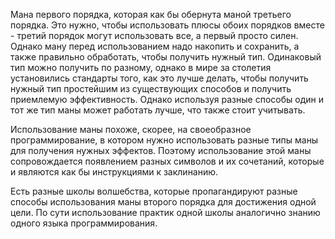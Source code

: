 Мана первого порядка, которая как бы обернута маной третьего порядка. Это нужно, чтобы использовать плюсы обоих порядков вместе - третий порядок могут использовать все, а первый просто силен. Однако ману перед использованием надо накопить и сохранить, а также правильно обработать, чтобы получить нужный тип. Одинаковый тип можно получить по разному, однако в мире за столетия установились стандарты того, как это лучше делать, чтобы получить нужный тип простейшим из существующих способов и получить приемлемую эффективность. Однако используя разные способы один и тот же тип маны может работать лучше, что также стоит учитывать.

Использование маны похоже, скорее, на своеобразное программирование, в котором нужно использовать разные типы маны для получения нужных эффектов. Поэтому использование этой маны сопровождается появлением разных символов и их сочетаний, которые и являются как бы инструкциями к заклинанию.

Есть разные школы волшебства, которые пропагандируют разные способы использования маны второго порядка для достижения одной цели. По сути использование практик одной школы аналогично знанию одного языка программирования.